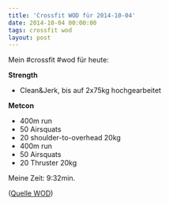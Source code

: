 ```yaml
---
title: 'Crossfit WOD für 2014-10-04'
date: 2014-10-04 00:00:00 
tags: crossfit wod
layout: post
---
```

Mein #crossfit #wod für heute:

**Strength**

* Clean&Jerk, bis auf 2x75kg hochgearbeitet

**Metcon**

* 400m run
* 50 Airsquats
* 20 shoulder-to-overhead 20kg
* 400m run
* 50 Airsquats
* 20 Thruster 20kg

Meine Zeit: 9:32min.

([Quelle WOD][0])

[0]: http://www.crossfithh.de/workouts--news/workout-saturday31

